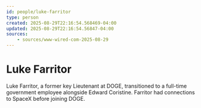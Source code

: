 ```yaml
---
id: people/luke-farritor
type: person
created: 2025-08-29T22:16:54.568469-04:00
updated: 2025-08-29T22:16:54.56847-04:00
sources:
    - sources/www-wired-com-2025-08-29
---
```


# Luke Farritor

Luke Farritor, a former key Lieutenant at DOGE, transitioned to a full-time government employee alongside Edward Coristine. Farritor had connections to SpaceX before joining DOGE.

